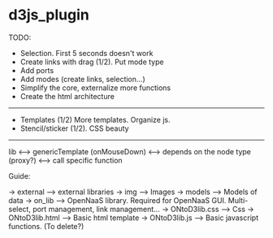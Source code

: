 d3js_plugin
===========

TODO:
 - Selection. First 5 seconds doesn't work
 - Create links with drag (1/2). Put mode type
 - Add ports
 - Add modes (create links, selection...)
 - Simplify the core, externalize more functions
 - Create the html architecture

-----
 - Templates (1/2) More templates. Organize js.
 - Stencil/sticker (1/2). CSS beauty

-----

lib <--> genericTemplate (onMouseDown) <--> depends on the node type (proxy?) <--> call specific function



Guide:

-> external --> external libraries
-> img --> Images
-> models --> Models of data
-> on_lib --> OpenNaaS library. Required for OpenNaaS GUI. Multi-select, port management, link management...
-> ONtoD3lib.css --> Css
-> ONtoD3lib.html --> Basic html template
-> ONtoD3lib.js --> Basic javascript functions. (To delete?)

